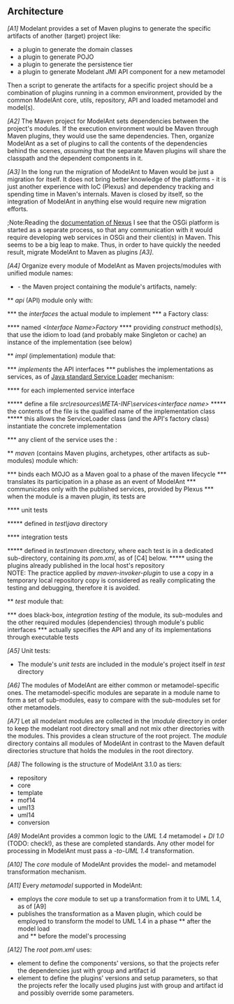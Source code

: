 Architecture
------------

*\[A1\]* Modelant provides a set of Maven plugins to generate the specific artifacts of another (target) project like:

  * a plugin to generate the domain classes
  * a plugin to generate POJO
  * a plugin to generate the persistence tier
  * a plugin to generate Modelant JMI API component for a new metamodel

Then a script to generate the artifacts for a specific project should be a combination of plugins running in a common environment, provided by the common ModelAnt core, utils, repository, API and loaded metamodel and model(s).

*\[A2\]* The Maven project for ModelAnt sets dependencies between the project's modules. If the execution environment would be Maven through Maven plugins, they would use the same dependencies. Then, organize ModelAnt as a set of plugins to call the contents of the dependencies behind the scenes, *assuming* that the separate Maven plugins will share the classpath and the dependent components in it.

*\[A3\]* In the long run the migration of ModelAnt to Maven would be just a migration for itself. It does not bring better knowledge of the platforms - it is just another experience with IoC (Plexus) and dependency tracking and spending time in Maven's internals. Maven is closed by itself, so the integration of ModelAnt in anything else would require new migration efforts. 

;Note:Reading the [documentation of Nexus](https://books.sonatype.com/mcookbook/reference/index.html) I see that the OSGi platform is started as a separate process, so that any communication with it would require developing web services in OSGi and their client(s) in Maven. This seems to be a big leap to make. Thus, in order to have quickly the needed result, migrate ModelAnt to Maven as plugins *\[A3\]*.

*\[A4\]* Organize every module of ModelAnt as Maven projects/modules with unified module names:

  * *<module name>* - the Maven project containing the module's artifacts, namely:

  ** *api* (API) module only with:

  *** the *interfaces* the actual module to implement
  *** a Factory class:

  **** named *&lt;Interface Name&gt;Factory*
  **** providing *construct* method(s), that use the idiom to load (and probably make Singleton or cache) an instance of the implementation (see below)

  ** *impl* (implementation) module that:

  *** *implements* the API interfaces
  *** publishes the implementations as services, as of [Java standard Service Loader](https://docs.oracle.com/javase/6/docs/api/java/util/ServiceLoader.html) mechanism:

  **** for each implemented service interface 

  ***** define a file *src\resources\META-INF\services\<interface name>*
  ***** the contents of the file is the qualified name of the implementation class
  ***** this allows the ServiceLoader class (and the API's factory class) instantiate the concrete implementation

  *** any client of the service uses the :

  ** *maven* (contains Maven plugins, archetypes, other artifacts as sub-modules) module which:

  *** binds each MOJO as a Maven goal to a phase of the maven lifecycle 
  *** translates its participation in a phase as an event of ModelAnt
  *** communicates only with the published services, provided by Plexus
  *** when the module is a maven plugin, its tests are

  **** unit tests

  ***** defined in *test\java* directory

  **** integration tests

  ***** defined in *test\maven* directory, where each test is in a dedicated *<test name>* sub-directory, containing its *pom.xml*, as of \[C4\] below.
  ***** using the plugins already published in the local host's repository<br/>NOTE: The practice applied by *maven-invoker-plugin* to use a copy in a temporary local repository copy is considered as really complicating the testing and debugging, therefore it is avoided.

  ** *test* module that:

  *** does black-box, *integration testing* of the module, its sub-modules and the other required modules (dependencies) through module's public interfaces
  *** actually specifies the API and any of its implementations through executable tests

*\[A5\]* Unit tests: 

* The module's *unit tests* are included in the module's project itself in *test* directory

*\[A6\]* The modules of ModelAnt are either common or metamodel-specific ones. The metamodel-specific modules are separate in a *<metamodel>* module name to form a set of sub-modules, easy to compare with the sub-modules set for other metamodels.

*\[A7\]* Let all modelant modules are collected in the *\module* directory in order to keep the modelant root directory small and not mix other directories with the modules. This provides a clean structure of the root project. The *module* directory contains all modules of ModelAnt in contrast to the Maven default directories structure that holds the modules in the root directory.

*\[A8\]* The following is the structure of ModelAnt 3.1.0 as tiers:

* repository
* core
* template
* mof14
* uml13 
* uml14
* conversion

*\[A9\]* ModelAnt provides a common logic to the *UML 1.4* metamodel + *DI 1.0* (TODO: check!), as these are completed standards. Any other model for processing in ModelAnt must pass a *<metamodel>-to-UML 1.4* transformation.

*\[A10\]* The *core* module of ModelAnt provides the model- and metamodel transformation mechanism. 

*\[A11\]* Every *metamodel* supported in ModelAnt:

* employs the *core* module to set up a transformation from it to UML 1.4, as of \[A9\]
* publishes the transformation as a Maven plugin, which could be employed to transform the model to UML 1.4 in a phase 
** after the model load<br/>and
** before the model's processing

*\[A12\]* The *root pom.xml* uses:

* *<dependencyManagement>* element to define the components' versions, so that the projects refer the dependencies just with group and artifact id
* *<pluginManagement>* element to define the plugins' versions and setup parameters, so that the projects refer the locally used plugins just with group and artifact id and possibly override some parameters.
